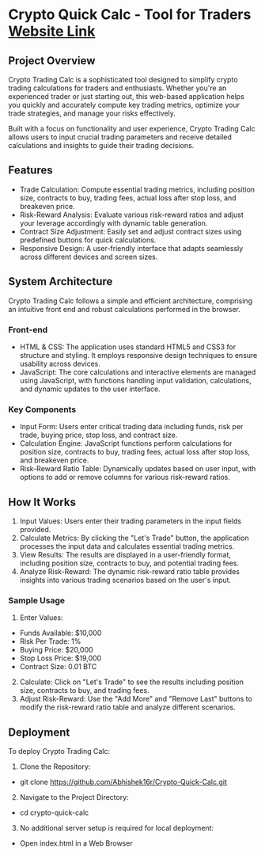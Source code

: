 # Crypto Quick Calc - Tool for Traders [Website Link](https://abhishek16r.github.io/Crypto-Quick-Calc/)

## Project Overview
Crypto Trading Calc is a sophisticated tool designed to simplify crypto trading calculations for traders and enthusiasts. Whether you're an experienced trader or just starting out, this web-based application helps you quickly and accurately compute key trading metrics, optimize your trade strategies, and manage your risks effectively.

Built with a focus on functionality and user experience, Crypto Trading Calc allows users to input crucial trading parameters and receive detailed calculations and insights to guide their trading decisions.

## Features
* Trade Calculation: Compute essential trading metrics, including position size, contracts to buy, trading fees, actual loss after stop loss, and breakeven price.
* Risk-Reward Analysis: Evaluate various risk-reward ratios and adjust your leverage accordingly with dynamic table generation.
* Contract Size Adjustment: Easily set and adjust contract sizes using predefined buttons for quick calculations.
* Responsive Design: A user-friendly interface that adapts seamlessly across different devices and screen sizes.

## System Architecture
Crypto Trading Calc follows a simple and efficient architecture, comprising an intuitive front end and robust calculations performed in the browser.

### Front-end
* HTML & CSS: The application uses standard HTML5 and CSS3 for structure and styling. It employs responsive design techniques to ensure usability across devices.
* JavaScript: The core calculations and interactive elements are managed using JavaScript, with functions handling input validation, calculations, and dynamic updates to the user interface.

### Key Components
* Input Form: Users enter critical trading data including funds, risk per trade, buying price, stop loss, and contract size.
* Calculation Engine: JavaScript functions perform calculations for position size, contracts to buy, trading fees, actual loss after stop loss, and breakeven price.
* Risk-Reward Ratio Table: Dynamically updates based on user input, with options to add or remove columns for various risk-reward ratios.

## How It Works
1. Input Values: Users enter their trading parameters in the input fields provided.
2. Calculate Metrics: By clicking the "Let's Trade" button, the application processes the input data and calculates essential trading metrics.
3. View Results: The results are displayed in a user-friendly format, including position size, contracts to buy, and potential trading fees.
4. Analyze Risk-Reward: The dynamic risk-reward ratio table provides insights into various trading scenarios based on the user's input.

### Sample Usage
1. Enter Values:
* Funds Available: $10,000
* Risk Per Trade: 1%
* Buying Price: $20,000
* Stop Loss Price: $19,000
* Contract Size: 0.01 BTC
2. Calculate: Click on "Let's Trade" to see the results including position size, contracts to buy, and trading fees.
3. Adjust Risk-Reward: Use the "Add More" and "Remove Last" buttons to modify the risk-reward ratio table and analyze different scenarios.

## Deployment
To deploy Crypto Trading Calc:

1. Clone the Repository:
* git clone https://github.com/Abhishek16r/Crypto-Quick-Calc.git

2. Navigate to the Project Directory:
* cd crypto-quick-calc

3. No additional server setup is required for local deployment:
* Open index.html in a Web Browser

